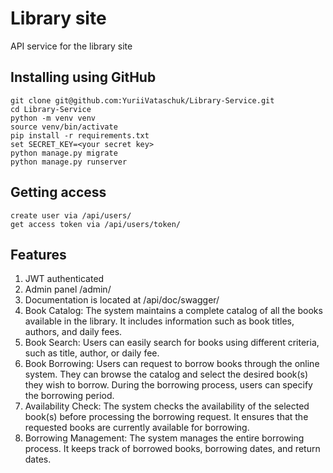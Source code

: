 # Library site

API service for the library site

## Installing using GitHub

```shell
git clone git@github.com:YuriiVataschuk/Library-Service.git
cd Library-Service
python -m venv venv
source venv/bin/activate
pip install -r requirements.txt
set SECRET_KEY=<your secret key>
python manage.py migrate
python manage.py runserver
```
  
## Getting access

```shell
create user via /api/users/
get access token via /api/users/token/
```

## Features

1. JWT authenticated
2. Admin panel /admin/
3. Documentation is located at /api/doc/swagger/
4. Book Catalog: The system maintains a complete catalog of all the books available in the library. It includes information such as book titles, authors, and daily fees.
5. Book Search: Users can easily search for books using different criteria, such as title, author, or daily fee.
6. Book Borrowing: Users can request to borrow books through the online system. They can browse the catalog and select the desired book(s) they wish to borrow. During the borrowing process, users can specify the borrowing period.
7. Availability Check: The system checks the availability of the selected book(s) before processing the borrowing request. It ensures that the requested books are currently available for borrowing.
8. Borrowing Management: The system manages the entire borrowing process. It keeps track of borrowed books, borrowing dates, and return dates.
